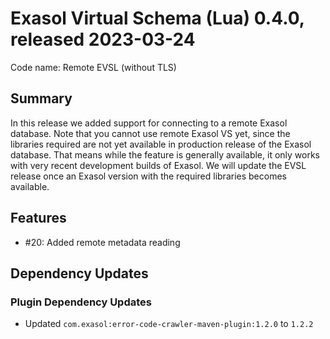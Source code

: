 # Exasol Virtual Schema (Lua) 0.4.0, released 2023-03-24

Code name: Remote EVSL (without TLS)

## Summary

In this release we added support for connecting to a remote Exasol database. Note that you cannot use remote Exasol VS yet, since the libraries required are not yet available in production release of the Exasol database. That means while the feature is generally available, it only works with very recent development builds of Exasol. We will update the EVSL release once an Exasol version with the required libraries becomes available.

## Features

* #20: Added remote metadata reading

## Dependency Updates

### Plugin Dependency Updates

* Updated `com.exasol:error-code-crawler-maven-plugin:1.2.0` to `1.2.2`
